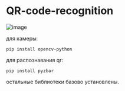   # QR-code-recognition
  
![image](https://github.com/user-attachments/assets/91c246da-77ef-4ba2-8f80-03cf1f3e64b7)

для камеры:

  ```shell
  pip install opencv-python
  ```  

для распознавания qr:

  ```shell
  pip install pyzbar
  ```  

  
остальные библиотеки базово установлены.
